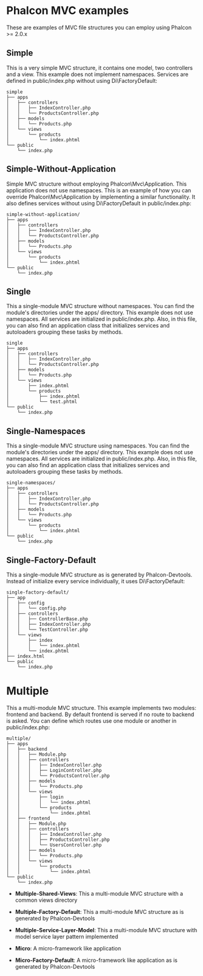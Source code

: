 Phalcon MVC examples
====================

These are examples of MVC file structures you can employ using Phalcon >= 2.0.x

## Simple
This is a very simple MVC structure, it contains one model, two controllers and a view.
This example does not implement namespaces. Services are defined in public/index.php
without using Di\\FactoryDefault:

```
simple
├── apps
│   ├── controllers
│   │   ├── IndexController.php
│   │   └── ProductsController.php
│   ├── models
│   │   └── Products.php
│   └── views
│       └── products
│           └── index.phtml
└── public
    └── index.php
```

## Simple-Without-Application
Simple MVC structure without employing Phalcon\\Mvc\\Application.
This application does not use namespaces. This is an example of
how you can override Phalcon\\Mvc\\Application by implementing a similar functionality.
It also defines services without using Di\\FactoryDefault in public/index.php:

```
simple-without-application/
├── apps
│   ├── controllers
│   │   ├── IndexController.php
│   │   └── ProductsController.php
│   ├── models
│   │   └── Products.php
│   └── views
│       └── products
│           └── index.phtml
└── public
    └── index.php
```

## Single
This a single-module MVC structure without namespaces. You can find the module's directories
under the apps/ directory. This example does not use namespaces. All services are
initialized in public/index.php. Also, in this file, you can also find an application
class that initializes services and autoloaders grouping these tasks by methods.

```
single
├── apps
│   ├── controllers
│   │   ├── IndexController.php
│   │   └── ProductsController.php
│   ├── models
│   │   └── Products.php
│   └── views
│       ├── index.phtml
│       └── products
│           ├── index.phtml
│           └── test.phtml
└── public
    └── index.php
```

## Single-Namespaces
This a single-module MVC structure using namespaces. You can find the module's directories
under the apps/ directory. This example does not use namespaces. All services are
initialized in public/index.php. Also, in this file, you can also find an application
class that initializes services and autoloaders grouping these tasks by methods.

```
single-namespaces/
├── apps
│   ├── controllers
│   │   ├── IndexController.php
│   │   └── ProductsController.php
│   ├── models
│   │   └── Products.php
│   └── views
│       └── products
│           └── index.phtml
└── public
    └── index.php
```

## Single-Factory-Default
This a single-module MVC structure as is generated by Phalcon-Devtools.
Instead of initialize every service individually, it uses Di\\FactoryDefault:

```
single-factory-default/
├── app
│   ├── config
│   │   └── config.php
│   ├── controllers
│   │   ├── ControllerBase.php
│   │   ├── IndexController.php
│   │   └── TestController.php
│   └── views
│       ├── index
│       │   └── index.phtml
│       └── index.phtml
├── index.html
└── public
    └── index.php
```

# Multiple
This a multi-module MVC structure. This example implements two modules: frontend and backend.
By default frontend is served if no route to backend is asked. You can define which routes
use one module or another in public/index.php:

```
multiple/
├── apps
│   ├── backend
│   │   ├── Module.php
│   │   ├── controllers
│   │   │   ├── IndexController.php
│   │   │   ├── LoginController.php
│   │   │   └── ProductsController.php
│   │   ├── models
│   │   │   └── Products.php
│   │   └── views
│   │       ├── login
│   │       │   └── index.phtml
│   │       └── products
│   │           └── index.phtml
│   ├── frontend
│   │   ├── Module.php
│   │   ├── controllers
│   │   │   ├── IndexController.php
│   │   │   ├── ProductsController.php
│   │   │   └── UsersController.php
│   │   ├── models
│   │   │   └── Products.php
│   │   └── views
│   │       └── products
│   │           └── index.phtml
└── public
    └── index.php
```

* **Multiple-Shared-Views**: This a multi-module MVC structure with a common views directory
* **Multiple-Factory-Default**: This a multi-module MVC structure as is generated by Phalcon-Devtools
* **Multiple-Service-Layer-Model**: This a multi-module MVC structure with model service layer pattern implemented

* **Micro**: A micro-framework like application
* **Micro-Factory-Default**: A micro-framework like application as is generated by Phalcon-Devtools
